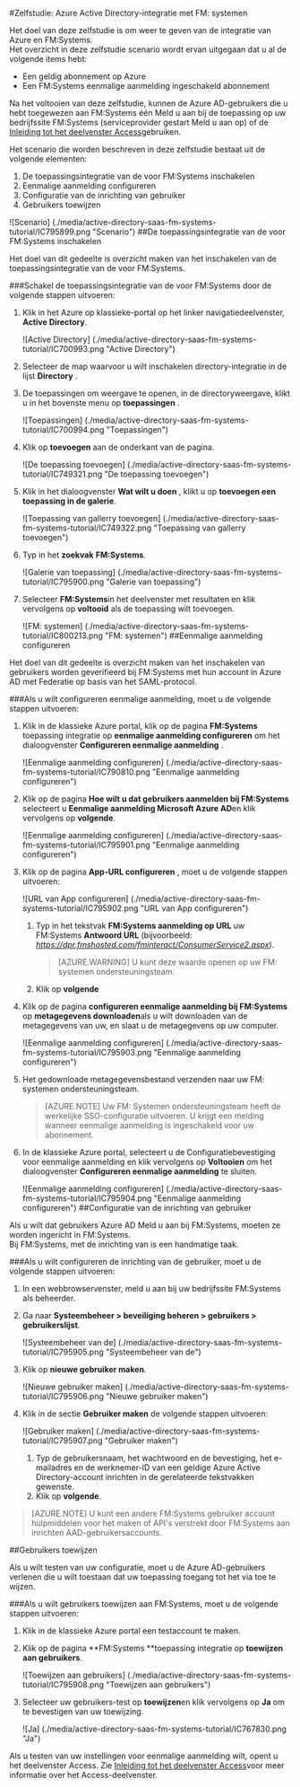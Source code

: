<properties 
    pageTitle="Zelfstudie: Azure Active Directory-integratie met FM: systemen | Microsoft Azure" 
    description="Informatie over het gebruik van FM:-systemen met Azure Active Directory om in te schakelen voor eenmalige aanmelding, geautomatiseerde inrichting en meer!" 
    services="active-directory" 
    authors="jeevansd"  
    documentationCenter="na" 
    manager="femila"/>
<tags 
    ms.service="active-directory" 
    ms.devlang="na" 
    ms.topic="article" 
    ms.tgt_pltfrm="na" 
    ms.workload="identity" 
    ms.date="09/29/2016" 
    ms.author="jeedes" />

#<a name="tutorial-azure-active-directory-integration-with-fm-systems"></a>Zelfstudie: Azure Active Directory-integratie met FM: systemen
  
Het doel van deze zelfstudie is om weer te geven van de integratie van Azure en FM:Systems.  
Het overzicht in deze zelfstudie scenario wordt ervan uitgegaan dat u al de volgende items hebt:

-   Een geldig abonnement op Azure
-   Een FM:Systems eenmalige aanmelding ingeschakeld abonnement
  
Na het voltooien van deze zelfstudie, kunnen de Azure AD-gebruikers die u hebt toegewezen aan FM:Systems één Meld u aan bij de toepassing op uw bedrijfssite FM:Systems (serviceprovider gestart Meld u aan op) of de [Inleiding tot het deelvenster Access](active-directory-saas-access-panel-introduction.md)gebruiken.
  
Het scenario die worden beschreven in deze zelfstudie bestaat uit de volgende elementen:

1.  De toepassingsintegratie van de voor FM:Systems inschakelen
2.  Eenmalige aanmelding configureren
3.  Configuratie van de inrichting van gebruiker
4.  Gebruikers toewijzen

![Scenario] (./media/active-directory-saas-fm-systems-tutorial/IC795899.png "Scenario")
##<a name="enabling-the-application-integration-for-fmsystems"></a>De toepassingsintegratie van de voor FM:Systems inschakelen
  
Het doel van dit gedeelte is overzicht maken van het inschakelen van de toepassingsintegratie van de voor FM:Systems.

###<a name="to-enable-the-application-integration-for-fmsystems-perform-the-following-steps"></a>Schakel de toepassingsintegratie van de voor FM:Systems door de volgende stappen uitvoeren:

1.  Klik in het Azure op klassieke-portal op het linker navigatiedeelvenster, **Active Directory**.

    ![Active Directory] (./media/active-directory-saas-fm-systems-tutorial/IC700993.png "Active Directory")

2.  Selecteer de map waarvoor u wilt inschakelen directory-integratie in de lijst **Directory** .

3.  De toepassingen om weergave te openen, in de directoryweergave, klikt u in het bovenste menu op **toepassingen** .

    ![Toepassingen] (./media/active-directory-saas-fm-systems-tutorial/IC700994.png "Toepassingen")

4.  Klik op **toevoegen** aan de onderkant van de pagina.

    ![De toepassing toevoegen] (./media/active-directory-saas-fm-systems-tutorial/IC749321.png "De toepassing toevoegen")

5.  Klik in het dialoogvenster **Wat wilt u doen** , klikt u op **toevoegen een toepassing in de galerie**.

    ![Toepassing van gallerry toevoegen] (./media/active-directory-saas-fm-systems-tutorial/IC749322.png "Toepassing van gallerry toevoegen")

6.  Typ in het **zoekvak** **FM:Systems**.

    ![Galerie van toepassing] (./media/active-directory-saas-fm-systems-tutorial/IC795900.png "Galerie van toepassing")

7.  Selecteer **FM:Systems**in het deelvenster met resultaten en klik vervolgens op **voltooid** als de toepassing wilt toevoegen.

    ![FM: systemen] (./media/active-directory-saas-fm-systems-tutorial/IC800213.png "FM: systemen")
##<a name="configuring-single-sign-on"></a>Eenmalige aanmelding configureren
  
Het doel van dit gedeelte is overzicht maken van het inschakelen van gebruikers worden geverifieerd bij FM:Systems met hun account in Azure AD met Federatie op basis van het SAML-protocol.

###<a name="to-configure-single-sign-on-perform-the-following-steps"></a>Als u wilt configureren eenmalige aanmelding, moet u de volgende stappen uitvoeren:

1.  Klik in de klassieke Azure portal, klik op de pagina **FM:Systems** toepassing integratie op **eenmalige aanmelding configureren** om het dialoogvenster **Configureren eenmalige aanmelding** .

    ![Eenmalige aanmelding configureren] (./media/active-directory-saas-fm-systems-tutorial/IC790810.png "Eenmalige aanmelding configureren")

2.  Klik op de pagina **Hoe wilt u dat gebruikers aanmelden bij FM:Systems** selecteert u **Eenmalige aanmelding Microsoft Azure AD**en klik vervolgens op **volgende**.

    ![Eenmalige aanmelding configureren] (./media/active-directory-saas-fm-systems-tutorial/IC795901.png "Eenmalige aanmelding configureren")

3.  Klik op de pagina **App-URL configureren** , moet u de volgende stappen uitvoeren:

    ![URL van App configureren] (./media/active-directory-saas-fm-systems-tutorial/IC795902.png "URL van App configureren")

    1.  Typ in het tekstvak **FM:Systems aanmelding op URL** uw FM:Systems **Antwoord URL** (bijvoorbeeld: *https://dpr.fmshosted.com/fminteract/ConsumerService2.aspx*).  

        >[AZURE.WARNING] U kunt deze waarde openen op uw FM: systemen ondersteuningsteam.

    2.  Klik op **volgende**

4.  Klik op de pagina **configureren eenmalige aanmelding bij FM:Systems** op **metagegevens downloaden**als u wilt downloaden van de metagegevens van uw, en slaat u de metagegevens op uw computer.

    ![Eenmalige aanmelding configureren] (./media/active-directory-saas-fm-systems-tutorial/IC795903.png "Eenmalige aanmelding configureren")

5.  Het gedownloade metagegevensbestand verzenden naar uw FM: systemen ondersteuningsteam.

    >[AZURE.NOTE] Uw FM: Systemen ondersteuningsteam heeft de werkelijke SSO-configuratie uitvoeren.
U krijgt een melding wanneer eenmalige aanmelding is ingeschakeld voor uw abonnement.

6.  In de klassieke Azure portal, selecteert u de Configuratiebevestiging voor eenmalige aanmelding en klik vervolgens op **Voltooien** om het dialoogvenster **Configureren eenmalige aanmelding** te sluiten.

    ![Eenmalige aanmelding configureren] (./media/active-directory-saas-fm-systems-tutorial/IC795904.png "Eenmalige aanmelding configureren")
##<a name="configuring-user-provisioning"></a>Configuratie van de inrichting van gebruiker
  
Als u wilt dat gebruikers Azure AD Meld u aan bij FM:Systems, moeten ze worden ingericht in FM:Systems.  
Bij FM:Systems, met de inrichting van is een handmatige taak.

###<a name="to-configure-user-provisioning-perform-the-following-steps"></a>Als u wilt configureren de inrichting van de gebruiker, moet u de volgende stappen uitvoeren:

1.  In een webbrowservenster, meld u aan bij uw bedrijfssite FM:Systems als beheerder.

2.  Ga naar **Systeembeheer \> beveiliging beheren \> gebruikers \> gebruikerslijst**.

    ![Systeembeheer van de] (./media/active-directory-saas-fm-systems-tutorial/IC795905.png "Systeembeheer van de")

3.  Klik op **nieuwe gebruiker maken**.

    ![Nieuwe gebruiker maken] (./media/active-directory-saas-fm-systems-tutorial/IC795906.png "Nieuwe gebruiker maken")

4.  Klik in de sectie **Gebruiker maken** de volgende stappen uitvoeren:

    ![Gebruiker maken] (./media/active-directory-saas-fm-systems-tutorial/IC795907.png "Gebruiker maken")

    1.  Typ de gebruikersnaam, het wachtwoord en de bevestiging, het e-mailadres en de werknemer-ID van een geldige Azure Active Directory-account inrichten in de gerelateerde tekstvakken gewenste.
    2.  Klik op **volgende**.

>[AZURE.NOTE] U kunt een andere FM:Systems gebruiker account hulpmiddelen voor het maken of API's verstrekt door FM:Systems aan inrichten AAD-gebruikersaccounts.

##<a name="assigning-users"></a>Gebruikers toewijzen
  
Als u wilt testen van uw configuratie, moet u de Azure AD-gebruikers verlenen die u wilt toestaan dat uw toepassing toegang tot het via toe te wijzen.

###<a name="to-assign-users-to-fmsystems-perform-the-following-steps"></a>Als u wilt gebruikers toewijzen aan FM:Systems, moet u de volgende stappen uitvoeren:

1.  Klik in de klassieke Azure portal een testaccount te maken.

2.  Klik op de pagina **FM:Systems **toepassing integratie op **toewijzen aan gebruikers**.

    ![Toewijzen aan gebruikers] (./media/active-directory-saas-fm-systems-tutorial/IC795908.png "Toewijzen aan gebruikers")

3.  Selecteer uw gebruikers-test op **toewijzen**en klik vervolgens op **Ja** om te bevestigen van uw toewijzing.

    ![Ja] (./media/active-directory-saas-fm-systems-tutorial/IC767830.png "Ja")
  
Als u testen van uw instellingen voor eenmalige aanmelding wilt, opent u het deelvenster Access. Zie [Inleiding tot het deelvenster Access](active-directory-saas-access-panel-introduction.md)voor meer informatie over het Access-deelvenster.